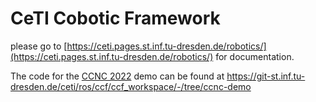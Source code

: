# CeTI Cobotic Framework

please go to [https://ceti.pages.st.inf.tu-dresden.de/robotics/](https://ceti.pages.st.inf.tu-dresden.de/robotics/) for documentation.

The code for the [CCNC 2022](ccnc2022.ieee-ccnc.org/) demo can be found at https://git-st.inf.tu-dresden.de/ceti/ros/ccf/ccf_workspace/-/tree/ccnc-demo
